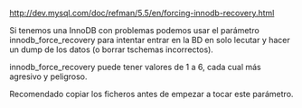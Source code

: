 http://dev.mysql.com/doc/refman/5.5/en/forcing-innodb-recovery.html

Si tenemos una InnoDB con problemas podemos usar el parámetro innodb_force_recovery para intentar entrar en la BD en solo lecutar y hacer un dump de los datos (o borrar tschemas incorrectos).

innodb_force_recovery puede tener valores de 1 a 6, cada cual más agresivo y peligroso.

Recomendado copiar los ficheros antes de empezar a tocar este parámetro.
